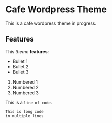 # Cafe Wordpress Theme
This is a cafe wordpress theme in progress.

## Features
This *theme* **features**:

- Bullet 1
- Bullet 2
- Bullet 3

1. Numbered 1
1. Numbered 2
1. Numbered 3

This is a `line of code`.

```
This is long code
in multiple lines
```
